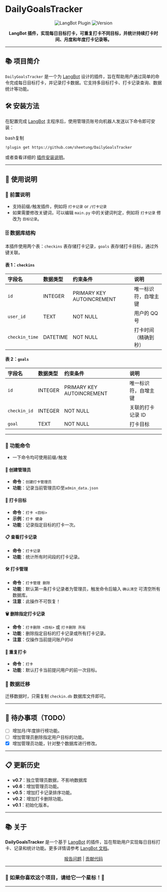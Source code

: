 # DailyGoalsTracker

<p align="center"> <img src="https://img.shields.io/badge/LangBot-Plugin-blue" alt="LangBot Plugin"> <img src="https://img.shields.io/badge/Version-v0.6-green" alt="Version"> </p><p align="center"> <b>LangBot 插件，实现每日目标打卡，可重复打卡不同目标，并统计持续打卡时间、月度和年度打卡记录等。</b> </p>

------

## 📚 项目简介

`DailyGoalsTracker` 是一个为 [LangBot](https://github.com/RockChinQ/LangBot) 设计的插件，旨在帮助用户通过简单的命令完成每日目标打卡，并记录打卡数据。它支持多目标打卡、打卡记录查询、数据统计等功能。

## 🛠️ 安装方法

在配置完成 [LangBot](https://github.com/RockChinQ/LangBot) 主程序后，使用管理员账号向机器人发送以下命令即可安装：

bash复制

```bash
!plugin get https://github.com/sheetung/DailyGoalsTracker
```

或者查看详细的 [插件安装说明](https://docs.langbot.app/plugin/plugin-intro.html#插件用法)。

------

## 📖 使用说明

### 📝 前置说明

- 支持前缀`/`触发插件，例如将 `打卡记录` or `/打卡记录`
- 如果需要修改关键词，可以编辑 `main.py` 中的关键词判定，例如将 `打卡记录` 修改为 `目标记录`。

### 🗄️ 数据库结构

本插件使用两个表：`checkins` 表存储打卡记录，`goals` 表存储打卡目标，通过外键关联。

#### 表 1：`checkins`

| 字段名         | 数据类型 | 约束条件                  | 说明                 |
| :------------- | :------- | :------------------------ | :------------------- |
| `id`           | INTEGER  | PRIMARY KEY AUTOINCREMENT | 唯一标识符，自增主键 |
| `user_id`      | TEXT     | NOT NULL                  | 用户的 QQ 号         |
| `checkin_time` | DATETIME | NOT NULL                  | 打卡时间（精确到秒） |

#### 表 2：`goals`

| 字段名       | 数据类型 | 约束条件                  | 说明                 |
| :----------- | :------- | :------------------------ | :------------------- |
| `id`         | INTEGER  | PRIMARY KEY AUTOINCREMENT | 唯一标识符，自增主键 |
| `checkin_id` | INTEGER  | NOT NULL                  | 关联的打卡记录 ID    |
| `goal`       | TEXT     | NOT NULL                  | 打卡目标             |

------

### 🚀 功能命令

- 一下命令均可使用前缀`/`触发

#### 🐧 创建管理员

- **命令**：`创建打卡管理员`
- **功能**：记录当前管理员ID至`admin_data.json`

#### 💪 打卡目标

- **命令**：`打卡 <目标>`
- **示例**：`打卡 健身`
- **功能**：记录指定目标的打卡一次。

#### 📋 查看打卡记录

- **命令**：`打卡记录`
- **功能**：统计所有时间段的打卡记录。

#### 🛠️ 打卡管理

- **命令**：`打卡管理 删除`
- **功能**：默认第一条打卡记录者为管理员，触发命令后输入 `确认清空` 可清空所有数据库。
- **注意**：此操作不可恢复！

#### 🗑️ 删除指定打卡记录

- **命令**：`打卡删除 <目标>` 或 `打卡删除 所有`
- **功能**：删除指定目标的打卡记录或所有打卡记录。
- **注意**：仅操作当前提问账户的id

#### 🔁 重复打卡

- **命令**：`打卡`
- **功能**：默认打卡当前提问用户的前一次目标。

### 📂 数据迁移

迁移数据时，只需复制 `checkin.db` 数据库文件即可。

------

## 📝 待办事项（TODO）

- [ ] 增加月/年度排行榜功能。
- [ ] 增加管理员删除指定用户目标的功能。
- [x] 增加管理员功能，针对整个数据库进行修改。

------

## 📋 更新历史

- **v0.7**：独立管理员数据，不影响数据库
- **v0.6**：增加管理员功能。
- **v0.5**：增加打卡记录排序功能。
- **v0.2**：增加打卡删除功能。
- **v0.1**：初始化版本。

------

## 📚 关于

**DailyGoalsTracker** 是一个基于 [LangBot](https://github.com/RockChinQ/LangBot) 的插件，旨在帮助用户实现每日目标打卡、记录和统计功能。更多详情请参考 [LangBot 文档](https://docs.langbot.app/plugin/plugin-intro.html)。

<p align="center"> <a href="https://github.com/sheetung/DailyGoalsTracker/issues">报告问题</a> | <a href="https://github.com/sheetung/DailyGoalsTracker/pulls">贡献代码</a> </p>

------

### 🌟 如果你喜欢这个项目，请给它一个星标！🌟

------

